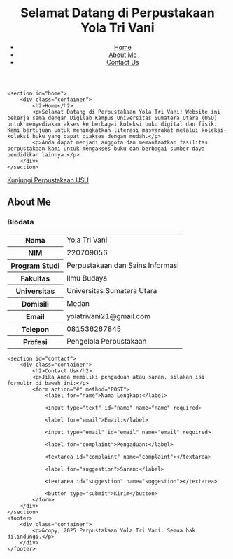 <body>
    <header>
        <div class="container">
            <h1>Selamat Datang di Perpustakaan Yola Tri Vani</h1>
            <nav>
                <ul>
                    <li><a href="#home">Home</a></li>
                    <li><a href="#about">About Me</a></li>
                    <li><a href="#contact">Contact Us</a></li>
                </ul>
            </nav>
        </div>
    </header>

    <section id="home">
        <div class="container">
            <h2>Home</h2>
            <p>Selamat Datang di Perpustakaan Yola Tri Vani! Website ini bekerja sama dengan Digilab Kampus Universitas Sumatera Utara (USU) untuk menyediakan akses ke berbagai koleksi buku digital dan fisik. Kami bertujuan untuk meningkatkan literasi masyarakat melalui koleksi-koleksi buku yang dapat diakses dengan mudah.</p>
            <p>Anda dapat menjadi anggota dan memanfaatkan fasilitas perpustakaan kami untuk mengakses buku dan berbagai sumber daya pendidikan lainnya.</p>
        </div>
    </section>
<p><a href="https://library.usu.ac.id/" target="_blank">Kunjungi Perpustakaan USU</a></p>
    <section id="about">
        <div class="container">
            <h2>About Me</h2>
            <h3>Biodata</h3>
            <table>
                <tr>
                    <th>Nama</th>
                    <td>Yola Tri Vani</td>
                </tr>
                <tr>
                    <th>NIM</th>
                    <td>220709056</td>
                </tr>
                <tr>
                    <th>Program Studi</th>
                    <td>Perpustakaan dan Sains Informasi</td>
                </tr>
                <tr>
                    <th>Fakultas</th>
                    <td>Ilmu Budaya</td>
               </tr>
                <tr>
                    <th>Universitas</th>
                    <td>Universitas Sumatera Utara</td>
                </tr>
                <tr>
                    <th>Domisili</th>
                    <td>Medan</td>
                </tr>
                <tr>
                    <th>Email</th>
                    <td>yolatrivani21@gmail.com</td>
                </tr>
                <tr>
                    <th>Telepon</th>
                    <td>081536267845</td>
                </tr>
                <tr>
                    <th>Profesi</th>
                    <td>Pengelola Perpustakaan</td>
                </tr>
            </table>
        </div>
    </section>

    <section id="contact">
        <div class="container">
            <h2>Contact Us</h2>
            <p>Jika Anda memiliki pengaduan atau saran, silakan isi formulir di bawah ini:</p>
            <form action="#" method="POST">
                <label for="name">Nama Lengkap:</label>
                
                <input type="text" id="name" name="name" required>

                <label for="email">Email:</label>
                
                <input type="email" id="email" name="email" required>

                <label for="complaint">Pengaduan:</label>
                
                <textarea id="complaint" name="complaint"></textarea>

                <label for="suggestion">Saran:</label>
                
                <textarea id="suggestion" name="suggestion"></textarea>

                <button type="submit">Kirim</button>
            </form>
        </div>
    </section>
    <footer>
        <div class="container">
            <p>&copy; 2025 Perpustakaan Yola Tri Vani. Semua hak dilindungi.</p>
        </div>
    </footer>
</body>
</html>
